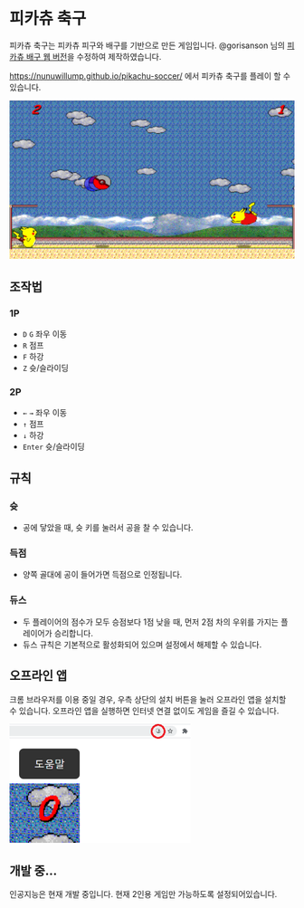 # 피카츄 축구

피카츄 축구는 피카츄 피구와 배구를 기반으로 만든 게임입니다. @gorisanson 님의 [피카츄 배구 웹 버전](https://gorisanson.github.io/pikachu-volleyball/ko)을 수정하여 제작하였습니다.

https://nunuwillump.github.io/pikachu-soccer/ 에서 피카츄 축구를 플레이 할 수 있습니다.

<img src="/screenshot.png" width="640">

## 조작법

### 1P

- `D` `G` 좌우 이동
- `R` 점프
- `F` 하강
- `Z` 슛/슬라이딩

### 2P

- `←` `→` 좌우 이동
- `↑` 점프
- `↓` 하강
- `Enter` 슛/슬라이딩

## 규칙

### 슛

- 공에 닿았을 때, 슛 키를 눌러서 공을 찰 수 있습니다.


### 득점

- 양쪽 골대에 공이 들어가면 득점으로 인정됩니다.

### 듀스

- 두 플레이어의 점수가 모두 승점보다 1점 낮을 때, 먼저 2점 차의 우위를 가지는 플레이어가 승리합니다.
- 듀스 규칙은 기본적으로 활성화되어 있으며 설정에서 해제할 수 있습니다.

## 오프라인 앱

크롬 브라우저를 이용 중일 경우, 우측 상단의 설치 버튼을 눌러 오프라인 앱을 설치할 수 있습니다. 오프라인 앱을 실행하면 인터넷 연결 없이도 게임을 즐길 수 있습니다.

<img src="/install.png" width="320">

## 개발 중...

인공지능은 현재 개발 중입니다. 현재 2인용 게임만 가능하도록 설정되어있습니다.
